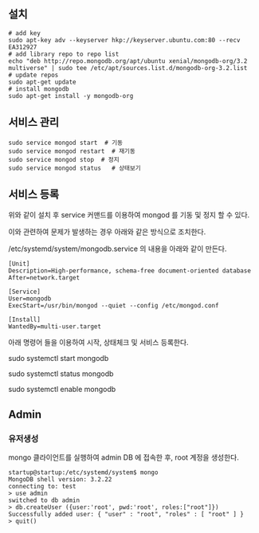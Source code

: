 ## 설치 ##

```
# add key
sudo apt-key adv --keyserver hkp://keyserver.ubuntu.com:80 --recv EA312927
# add library repo to repo list
echo "deb http://repo.mongodb.org/apt/ubuntu xenial/mongodb-org/3.2 multiverse" | sudo tee /etc/apt/sources.list.d/mongodb-org-3.2.list
# update repos
sudo apt-get update
# install mongodb
sudo apt-get install -y mongodb-org
```

## 서비스 관리 ##

```
sudo service mongod start  # 기동
sudo service mongod restart  # 재기동
sudo service mongod stop  # 정지
sudo service mongod status   # 상태보기
```

## 서비스 등록 ##

위와 같이 설치 후 service 커맨드를 이용하여 mongod 를 기동 및 정지 할 수 있다. 

이와 관련하여 문제가 발생하는 경우 아래와 같은 방식으로 조치한다. 

/etc/systemd/system/mongodb.service 의 내용을 아래와 같이 만든다. 

```
[Unit]
Description=High-performance, schema-free document-oriented database
After=network.target

[Service]
User=mongodb
ExecStart=/usr/bin/mongod --quiet --config /etc/mongod.conf

[Install]
WantedBy=multi-user.target

```

아래 명령어 들을 이용하여 시작, 상태체크 및 서비스 등록한다. 

sudo systemctl start mongodb

sudo systemctl status mongodb

sudo systemctl enable mongodb


## Admin ##

### 유저생성 ###
mongo 클라이언트를 실행하여 admin DB 에 접속한 후, root 계정을 생성한다. 

```
startup@startup:/etc/systemd/system$ mongo
MongoDB shell version: 3.2.22
connecting to: test
> use admin
switched to db admin
> db.createUser ({user:'root', pwd:'root', roles:["root"]})
Successfully added user: { "user" : "root", "roles" : [ "root" ] }
> quit()

```



